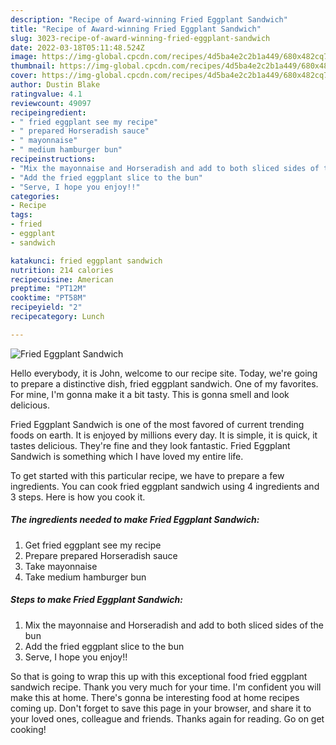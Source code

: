 ```yaml
---
description: "Recipe of Award-winning Fried Eggplant Sandwich"
title: "Recipe of Award-winning Fried Eggplant Sandwich"
slug: 3023-recipe-of-award-winning-fried-eggplant-sandwich
date: 2022-03-18T05:11:48.524Z
image: https://img-global.cpcdn.com/recipes/4d5ba4e2c2b1a449/680x482cq70/fried-eggplant-sandwich-recipe-main-photo.jpg
thumbnail: https://img-global.cpcdn.com/recipes/4d5ba4e2c2b1a449/680x482cq70/fried-eggplant-sandwich-recipe-main-photo.jpg
cover: https://img-global.cpcdn.com/recipes/4d5ba4e2c2b1a449/680x482cq70/fried-eggplant-sandwich-recipe-main-photo.jpg
author: Dustin Blake
ratingvalue: 4.1
reviewcount: 49097
recipeingredient:
- " fried eggplant see my recipe"
- " prepared Horseradish sauce"
- " mayonnaise"
- " medium hamburger bun"
recipeinstructions:
- "Mix the mayonnaise and Horseradish and add to both sliced sides of the bun"
- "Add the fried eggplant slice to the bun"
- "Serve, I hope you enjoy!!"
categories:
- Recipe
tags:
- fried
- eggplant
- sandwich

katakunci: fried eggplant sandwich 
nutrition: 214 calories
recipecuisine: American
preptime: "PT12M"
cooktime: "PT58M"
recipeyield: "2"
recipecategory: Lunch

---
```



![Fried Eggplant Sandwich](https://img-global.cpcdn.com/recipes/4d5ba4e2c2b1a449/680x482cq70/fried-eggplant-sandwich-recipe-main-photo.jpg)

Hello everybody, it is John, welcome to our recipe site. Today, we're going to prepare a distinctive dish, fried eggplant sandwich. One of my favorites. For mine, I'm gonna make it a bit tasty. This is gonna smell and look delicious.

Fried Eggplant Sandwich is one of the most favored of current trending foods on earth. It is enjoyed by millions every day. It is simple, it is quick, it tastes delicious. They're fine and they look fantastic. Fried Eggplant Sandwich is something which I have loved my entire life.




To get started with this particular recipe, we have to prepare a few ingredients. You can cook fried eggplant sandwich using 4 ingredients and 3 steps. Here is how you cook it.

<!--inarticleads1-->

##### The ingredients needed to make Fried Eggplant Sandwich:

1. Get  fried eggplant see my recipe
1. Prepare  prepared Horseradish sauce
1. Take  mayonnaise
1. Take  medium hamburger bun




<!--inarticleads2-->

##### Steps to make Fried Eggplant Sandwich:

1. Mix the mayonnaise and Horseradish and add to both sliced sides of the bun
1. Add the fried eggplant slice to the bun
1. Serve, I hope you enjoy!!




So that is going to wrap this up with this exceptional food fried eggplant sandwich recipe. Thank you very much for your time. I'm confident you will make this at home. There's gonna be interesting food at home recipes coming up. Don't forget to save this page in your browser, and share it to your loved ones, colleague and friends. Thanks again for reading. Go on get cooking!
